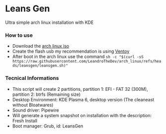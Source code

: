 # Leans Gen
Ultra simple arch linux installation with KDE

### How to use
- Download the [arch linux iso](https://archlinux.org/download/)
- Create the flash usb my recommendation is using [Ventoy](https://www.ventoy.net/en/download.html)
- After boot in the arch linux use the command ``sh -c "$(curl -sS https://raw.githubusercontent.com/LeandroTheDev/arch_linux/refs/heads/leansgen/leansgen.sh)"``

### Tecnical Informations
- This script will create 2 partitions, partition 1: EFI - FAT 32 (300M), partition 2: btrfs (Remaining size)
- Desktop Environment: KDE Plasma 6, desktop version (The cleaneast without Bloatwares)
- Sound driver: Pipewire
- Will generate a system snapshot on installation with the description: Fresh Install
- Boot manager: Grub, id: LeansGen